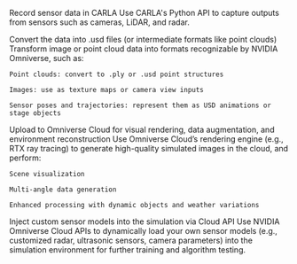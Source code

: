 Record sensor data in CARLA
Use CARLA's Python API to capture outputs from sensors such as cameras, LiDAR, and radar.

Convert the data into .usd files (or intermediate formats like point clouds)
Transform image or point cloud data into formats recognizable by NVIDIA Omniverse, such as:

    Point clouds: convert to .ply or .usd point structures

    Images: use as texture maps or camera view inputs

    Sensor poses and trajectories: represent them as USD animations or stage objects

Upload to Omniverse Cloud for visual rendering, data augmentation, and environment reconstruction
Use Omniverse Cloud’s rendering engine (e.g., RTX ray tracing) to generate high-quality simulated images in the cloud, and perform:

    Scene visualization

    Multi-angle data generation

    Enhanced processing with dynamic objects and weather variations

Inject custom sensor models into the simulation via Cloud API
Use NVIDIA Omniverse Cloud APIs to dynamically load your own sensor models (e.g., customized radar, ultrasonic sensors, camera parameters) into the simulation environment for further training and algorithm testing.
